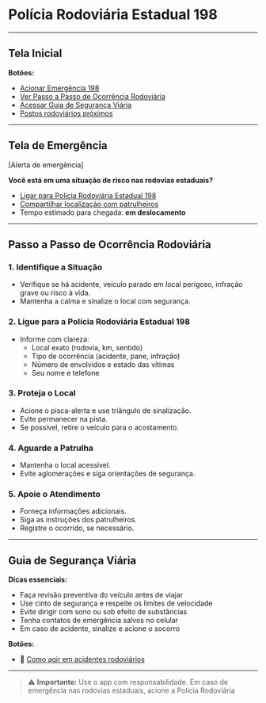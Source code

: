 # Polícia Rodoviária Estadual 198

---

## Tela Inicial

**Botões:**
-  [Acionar Emergência 198](tel:198)
-  [Ver Passo a Passo de Ocorrência Rodoviária](#passo-a-passo-de-ocorrencia-rodoviaria)
-  [Acessar Guia de Segurança Viária](#guia-de-seguranca-viaria)
-  [Postos rodoviários próximos](#postos-rodoviarios)

---

##  Tela de Emergência

[Alerta de emergência]

**Você está em uma situação de risco nas rodovias estaduais?**

-  [Ligar para Polícia Rodoviária Estadual 198](tel:198)
-  [Compartilhar localização com patrulheiros](#tela-de-localizacao)
-  Tempo estimado para chegada: **em deslocamento**

---

##  Passo a Passo de Ocorrência Rodoviária

### 1. Identifique a Situação

- Verifique se há acidente, veículo parado em local perigoso, infração grave ou risco à vida.
- Mantenha a calma e sinalize o local com segurança.

### 2. Ligue para a Polícia Rodoviária Estadual 198

- Informe com clareza:
  - Local exato (rodovia, km, sentido)
  - Tipo de ocorrência (acidente, pane, infração)
  - Número de envolvidos e estado das vítimas
  - Seu nome e telefone

### 3. Proteja o Local

- Acione o pisca-alerta e use triângulo de sinalização.
- Evite permanecer na pista.
- Se possível, retire o veículo para o acostamento.

### 4. Aguarde a Patrulha

- Mantenha o local acessível.
- Evite aglomerações e siga orientações de segurança.

### 5. Apoie o Atendimento

- Forneça informações adicionais.
- Siga as instruções dos patrulheiros.
- Registre o ocorrido, se necessário.

---

##  Guia de Segurança Viária

**Dicas essenciais:**
- Faça revisão preventiva do veículo antes de viajar
- Use cinto de segurança e respeite os limites de velocidade
- Evite dirigir com sono ou sob efeito de substâncias
- Tenha contatos de emergência salvos no celular
- Em caso de acidente, sinalize e acione o socorro

**Botões:**
- 📘 [Como agir em acidentes rodoviários](#instrucoes-de-acidente)

---

> ⚠️ **Importante:** Use o app com responsabilidade. Em caso de emergência nas rodovias estaduais, acione a Polícia Rodoviária 